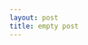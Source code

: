 ```yaml
---
layout: post
title: empty post
--- 
```


<!--
Been a month since switched from long-term investment into short-period trader.

To be honest, it is an extreme sport. Walks you through wheel of emotions. One time brings you to despair, and another time bursts you with joy and triumph when they go up.

Such game of adrenaline (psst it's fun actually).

One time it go down, and I forgot to cut loss - I had to pivot. Average down, cutloss. For Mother's sake of Alabama I hate the latter.

One time it go up, and being greedy hoping it will go higher, and it didn't. Instead it dropped. I regret why I didn't sell it sooner.

At the end - it's just shares. It's just electronic shares.

What have I learned from this sport?
- perceptive & decisive - given opportunities and risks in front of you, what will you do?
- statistics & mass psychology (especially stockmarket ones)
- reading charts and indicators (obviously)
- read news. like A LOT. A HELL LOT OF IT.
- awareness to what's happening around, and forward thinking.
- risk management & adaptability. Loss is not the end of the world.
- not be so damn greedy. stick to the fucking plan.

I plan to allocate more into this bag, as its gain is bigger than terms deposit (I can make gain 10% monthly, meanwhile deposito just 7% ann.). At least aiming 100mio as capital to trading, looking around 1-2years for this aim :p see you on the other side!
-->
